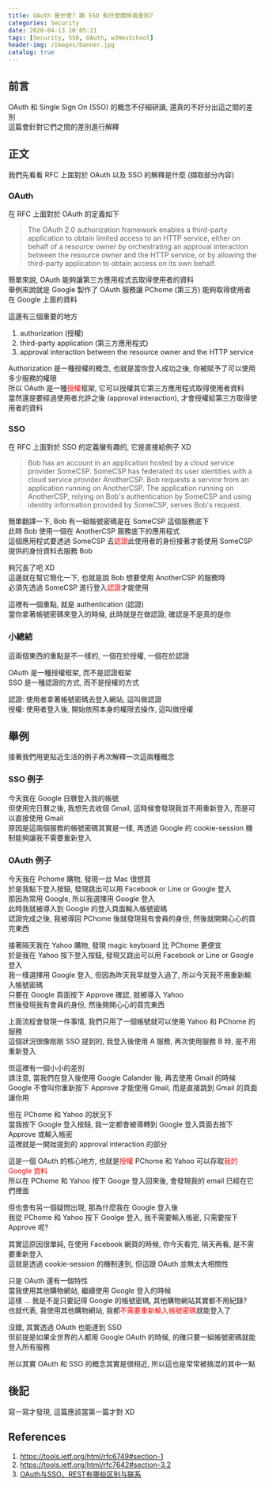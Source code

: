 ```yaml
---
title: OAuth 是什麼? 跟 SSO 有什麼關係或差別?
categories: Security
date: 2020-04-13 10:05:21
tags: [Security, SSO, OAuth, w3HexSchool]
header-img: /images/banner.jpg
catalog: true
---
```


## 前言

OAuth 和 Single Sign On (SSO) 的概念不仔細研讀, 還真的不好分出這之間的差別  
這篇會針對它們之間的差別進行解釋  

## 正文

我們先看看 RFC 上面對於 OAuth 以及 SSO 的解釋是什麼 (擷取部分內容)  

### OAuth

在 RFC 上面對於 OAuth 的定義如下  

> The OAuth 2.0 authorization framework enables a third-party  
> application to obtain limited access to an HTTP service, either on  
> behalf of a resource owner by orchestrating an approval interaction  
> between the resource owner and the HTTP service, or by allowing the  
> third-party application to obtain access on its own behalf.  

簡單來說, OAuth 能夠讓第三方應用程式去取得使用者的資料  
舉例來說就是 Google 製作了 OAuth 服務讓 PChome (第三方) 能夠取得使用者在 Google 上面的資料  

這邊有三個重要的地方  

1. authorization (授權)  
2. third-party application (第三方應用程式)  
3. approval interaction between the resource owner and the HTTP service   

Authorization 是一種授權的概念, 也就是當你登入成功之後, 你被賦予了可以使用多少服務的權限  
所以 OAuth 是一種<span style="color: red">授權</span>框架, 它可以授權其它第三方應用程式取得使用者資料  
當然還是要經過使用者允許之後 (approval interaction), 才會授權給第三方取得使用者的資料  

### SSO

在 RFC 上面對於 SSO 的定義蠻有趣的, 它是直接給例子 XD  

> Bob has an account in an application hosted by a cloud service  
> provider SomeCSP.  SomeCSP has federated its user identities with a  
> cloud service provider AnotherCSP.  Bob requests a service from an  
> application running on AnotherCSP.  The application running on  
> AnotherCSP, relying on Bob's authentication by SomeCSP and using  
> identity information provided by SomeCSP, serves Bob's request.  

簡單翻譯一下, Bob 有一組帳號密碼是在 SomeCSP 這個服務底下  
此時 Bob 使用一個在 AnotherCSP 服務底下的應用程式  
這個應用程式要透過 SomeCSP 去<span style="color: red">認證</span>此使用者的身份接著才能使用 SomeCSP 提供的身份資料去服務 Bob  

夠冗長了吧 XD  
這邊就在幫它簡化一下, 也就是說 Bob 想要使用 AnotherCSP 的服務時  
必須先透過 SomeCSP 進行登入<span style="color: red">認證</span>才能使用  

這裡有一個重點, 就是 authentication (認證)  
當你拿著帳號密碼來登入的時候, 此時就是在做認證, 確認是不是真的是你  

### 小總結  

這兩個東西的重點是不一樣的, 一個在於授權, 一個在於認證  

OAuth 是一種授權框架, 而不是認證框架  
SSO 是一種認證的方式, 而不是授權的方式  

認證: 使用者拿著帳號密碼去登入網站, 這叫做認證  
授權: 使用者登入後, 開始依照本身的權限去操作, 這叫做授權  

## 舉例  

接著我們用更貼近生活的例子再次解釋一次這兩種概念  

### SSO 例子

今天我在 Google 日曆登入我的帳號  
但使用完日曆之後, 我想先去收個 Gmail, 這時候會發現我並不用重新登入, 而是可以直接使用 Gmail  
原因是這兩個服務的帳號密碼其實是一樣, 再透過 Google 的 cookie-session 機制能夠讓我不需要重新登入  

### OAuth 例子

今天我在 Pchome 購物, 發現一台 Mac 很想買  
於是我點下登入按鈕, 發現跳出可以用 Facebook or Line or Google 登入  
那因為常用 Google, 所以我選擇用 Google 登入  
此時我就被導入到 Google 的登入頁面輸入帳號密碼  
認證完成之後, 我被導回 PChome 後就發現我有會員的身份, 然後就開開心心的買完東西  

接著隔天我在 Yahoo 購物, 發現 magic keyboard 比 PChome 更便宜  
於是我在 Yahoo 按下登入按鈕, 發現又跳出可以用  Facebook or Line or Google 登入  
我一樣選擇用 Google 登入, 但因為昨天我早就登入過了, 所以今天我不用重新輸入帳號密碼  
只要在 Google 頁面按下 Approve 確認, 就被導入 Yahoo  
然後發現我有會員的身份, 然後開開心心的買完東西  

上面流程會發現一件事情, 我們只用了一個帳號就可以使用 Yahoo 和 PChome 的服務  
這個狀況很像剛剛 SSO 提到的, 我登入後使用 A 服務, 再次使用服務 B 時, 是不用重新登入  

但這裡有一個小小的差別  
請注意, 當我們在登入後使用 Google Calander 後, 再去使用 Gmail 的時候  
Google 不會叫你重新按下 Approve 才能使用 Gmail, 而是直接跳到 Gmail 的頁面讓你用  

但在 PChome 和 Yahoo 的狀況下  
當我按下 Google 登入按鈕, 我一定都會被導轉到 Google 登入頁面去按下 Approve 或輸入帳密  
這裡就是一開始提到的 approval interaction 的部分  

這是一個 OAuth 的核心地方, 也就是<span style="color: red">授權</span> PChome 和 Yahoo 可以存取<span style="color: red">我的 Google 資料</span>  
所以在 PChome 和 Yahoo 按下 Googe 登入回來後, 會發現我的 email 已經在它們裡面  

但也會有另一個疑問出現, 那為什麼我在 Google 登入後  
我從 PChome 和 Yahoo 按下 Goolge 登入, 我不需要輸入帳密, 只需要按下 Approve 呢?  

其實這原因很單純, 在使用 Facebook 網頁的時候, 你今天看完, 隔天再看, 是不需要重新登入  
這就是透過 cookie-session 的機制達到, 但這跟 OAuth 並無太大相關性  

只是 OAuth 還有一個特性  
當我使用其他購物網站, 繼續使用 Google 登入的時候  
這樣 ... 我是不是只要記得 Google 的帳號密碼, 其他購物網站其實都不用紀錄?  
也就代表, 我使用其他購物網站, 我都<span style="color: red">不需要重新輸入帳號密碼</span>就能登入了  

沒錯, 其實透過 OAuth 也能達到 SSO  
但前提是如果全世界的人都用 Google OAuth 的時候, 的確只要一組帳號密碼就能登入所有服務  

所以其實 OAuth 和 SSO 的概念其實是很相近, 所以這也是常常被搞混的其中一點  

## 後記

寫一寫才發現, 這篇應該當第一篇才對 XD  

## References

1. https://tools.ietf.org/html/rfc6749#section-1
2. https://tools.ietf.org/html/rfc7642#section-3.2
3. [OAuth与SSO、REST有哪些区别与联系](https://blog.51cto.com/favccxx/1635938)